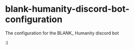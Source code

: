 # blank-humanity-discord-bot-configuration
The configuration for the BLANK_ Humanity discord bot

:)
